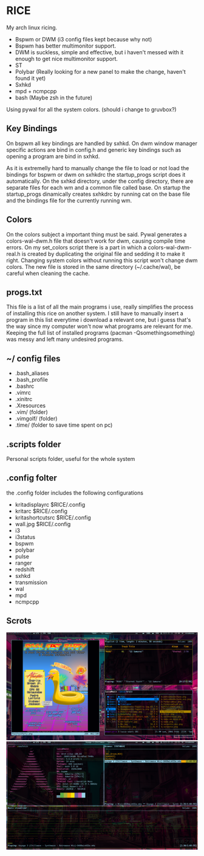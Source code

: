 # RICE

My arch linux ricing.
+ Bspwm or DWM (i3 config files kept because why not)
+ Bspwm has better multimonitor support.
+ DWM is suckless, simple and effective, but i haven't messed with it enough to get nice multimonitor support.
+ ST
+ Polybar (Really looking for a new panel to make the change, haven't found it yet)
+ Sxhkd
+ mpd + ncmpcpp
+ bash (Maybe zsh in the future)

Using pywal for all the system colors. (should i change to gruvbox?)

## Key Bindings
On bspwm all key bindings are handled by sxhkd. On dwm window manager specific actions are bind in config.h and generic key bindings such as opening a program are bind in sxhkd.

As it is extremelly hard to manually change the file to load or not load the bindings for bspwm or dwm on sxhkdrc the startup_progs script does it automatically. On the sxhkd directory, under the config directory, there are separate files for each wm and a common file called base. On startup the startup_progs dinamically creates sxhkdrc by running cat on the base file and the bindings file for the currently running wm.

## Colors
On the colors subject a important thing must be said. Pywal generates a colors-wal-dwm.h file that doesn't work for dwm, causing compile time errors.
On my set_colors script there is a part in which a colors-wal-dwm-real.h is created by duplicating the original file and sedding it to make it right.
Changing system colors without running this script won't change dwm colors.
The new file is stored in the same directory (~/.cache/wal), be careful when cleaning the cache.

## progs.txt
This file is a list of all the main programs i use, really simplifies the process of installing this rice on another system.
I still have to manually insert a program in this list everytime i download a relevant one, but i guess that's the way since my computer won't now what programs are relevant for me. 
Keeping the full list of installed programs (pacman -Qsomethingsomething) was messy and left many undesired programs.

## ~/ config files
+ .bash_aliases
+ .bash_profile
+ .bashrc
+ .vimrc
+ .xinitrc
+ .Xresources
+ .vim/ (folder)
+ .vimgolf/ (folder)
+ .time/ (folder to save time spent on pc)

## .scripts folder
Personal scripts folder, useful for the whole system

## .config folter
the .config folder includes the following configurations
+ kritadisplayrc $RICE/.config
+ kritarc $RICE/.config
+ kritashortcutsrc $RICE/.config
+ wall.jpg $RICE/.config
+ i3 
+ i3status
+ bspwm
+ polybar
+ pulse
+ ranger
+ redshift
+ sxhkd
+ transmission
+ wal
+ mpd
+ ncmpcpp

## Scrots

![gaps](scrot_gaps.png)
![gapless](scrot_gapless.png)
